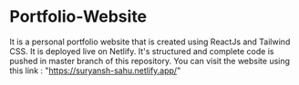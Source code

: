 # Portfolio-Website
It is a personal portfolio website that is created using ReactJs and Tailwind CSS. It is deployed live on Netlify.
It's structured and complete code is pushed in master branch of this repository.
You can visit the website using this link : "https://suryansh-sahu.netlify.app/"
